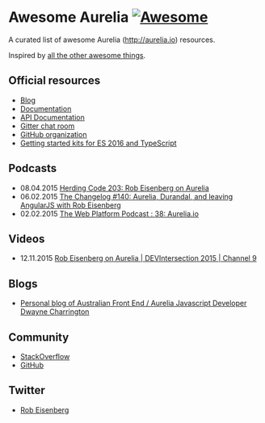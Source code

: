 # Awesome Aurelia [![Awesome](https://cdn.rawgit.com/sindresorhus/awesome/d7305f38d29fed78fa85652e3a63e154dd8e8829/media/badge.svg)](https://github.com/sindresorhus/awesome)

A curated list of awesome Aurelia (http://aurelia.io) resources.

Inspired by [all the other awesome things](https://github.com/bayandin/awesome-awesomeness).

## Official resources ##

- [Blog](http://blog.durandal.io/)
- [Documentation](http://aurelia.io/docs.html)
- [API Documentation](http://aurelia.io/docs.html#/api/home)
- [Gitter chat room](http://www.gitter.im/aurelia/discuss)
- [GitHub organization](https://github.com/aurelia)
- [Getting started kits for ES 2016 and TypeScript](https://github.com/aurelia/beginner-kits)

## Podcasts  ##

- 08.04.2015 [Herding Code 203: Rob Eisenberg on Aurelia](http://herdingcode.com/herding-code-203-rob-eisenberg-on-aurelia/)
- 06.02.2015 [The Changelog #140: Aurelia, Durandal, and leaving AngularJS with Rob Eisenberg](http://5by5.tv/changelog/140)
- 02.02.2015 [The Web Platform Podcast : 38: Aurelia.io](http://thewebplatform.libsyn.com/38-aureliaio)

## Videos  ##

- 12.11.2015 [Rob Eisenberg on Aurelia | DEVIntersection 2015 | Channel 9](https://channel9.msdn.com/Events/Seth-on-the-Road/DevIntersection-2015/Rob-Eisenberg-on-Aurelia)

## Blogs  ##

- [Personal blog of Australian Front End / Aurelia Javascript Developer Dwayne Charrington](http://ilikekillnerds.com/category/javascript/aurelia/)

## Community

- [StackOverflow](http://stackoverflow.com/questions/tagged/aurelia)
- [GitHub](https://github.com/aurelia)

## Twitter

- [Rob Eisenberg](https://twitter.com/eisenbergeffect)
